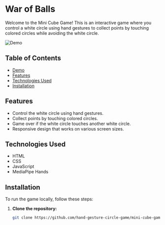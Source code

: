 # War of Balls

Welcome to the Mini Cube Game! This is an interactive game where you control a white circle using hand gestures to collect points by touching colored circles while avoiding the white circle.

![Demo](https://github.com/user-attachments/assets/77e94de2-f91a-493f-a157-53647499447d)

## Table of Contents

- [Demo](#demo)
- [Features](#features)
- [Technologies Used](#technologies-used)
- [Installation](#installation)


## Features

- Control the white circle using hand gestures.
- Collect points by touching colored circles.
- Game over if the white circle touches another white circle.
- Responsive design that works on various screen sizes.

## Technologies Used

- HTML
- CSS
- JavaScript
- MediaPipe Hands

## Installation

To run the game locally, follow these steps:

1. **Clone the repository:**

   ```bash
   git clone https://github.com/hand-gesture-circle-game/mini-cube-game.git



